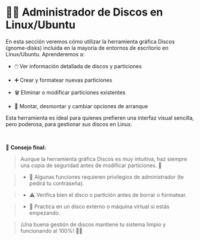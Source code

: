 # 🐧💽 **Administrador de Discos en Linux/Ubuntu**

En esta sección veremos cómo utilizar la herramienta gráfica Discos (gnome-disks) incluida en la mayoría de entornos de escritorio en Linux/Ubuntu.
Aprenderemos a:

  - 🖱️ Ver información detallada de discos y particiones

  - ➕ Crear y formatear nuevas particiones
  - 🗑️ Eliminar o modificar particiones existentes

  - 🔄 Montar, desmontar y cambiar opciones de arranque

Esta herramienta es ideal para quienes prefieren una interfaz visual sencilla, pero poderosa, para gestionar sus discos en Linux.

<br>


🧠 **Consejo final:**

> Aunque la herramienta gráfica Discos es muy intuitiva, haz siempre una copia de seguridad antes de modificar particiones. 💾

> - 🔐 Algunas funciones requieren privilegios de administrador (te pedirá tu contraseña).

> - ⚠️ Verifica bien el disco o partición antes de borrar o formatear.

> - 🧪 Practica en un disco externo o máquina virtual si estás empezando.

> ¡Una buena gestión de discos mantiene tu sistema limpio y funcionando al 100%! 🐧🚀

